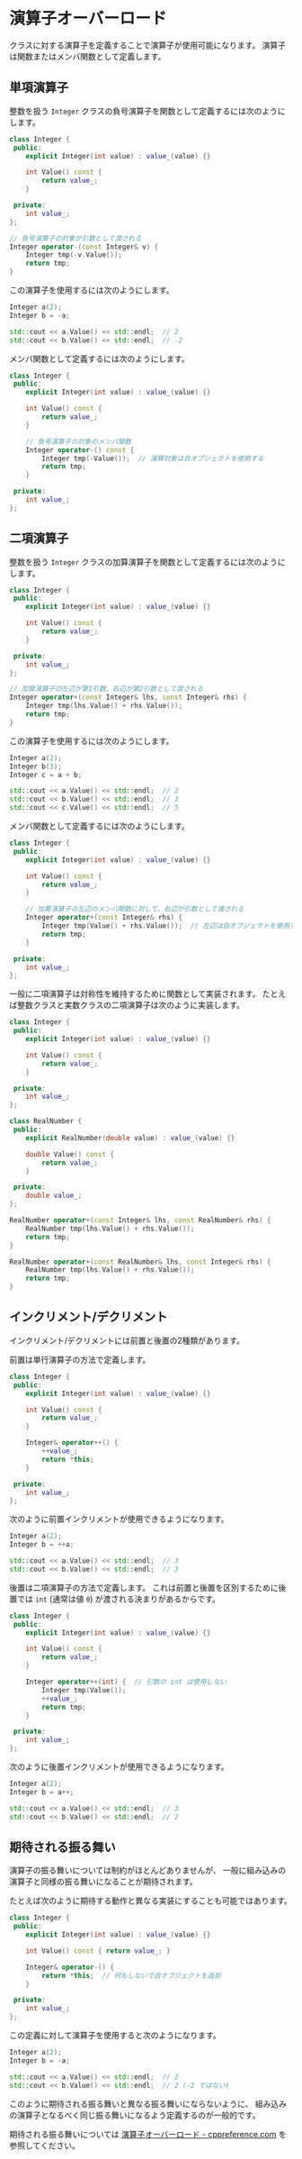 # 演算子オーバーロード

クラスに対する演算子を定義することで演算子が使用可能になります。
演算子は関数またはメンバ関数として定義します。

## 単項演算子

整数を扱う `Integer` クラスの負号演算子を関数として定義するには次のようにします。

```cpp hl_lines="13 14 15 16 17"
class Integer {
 public:
    explicit Integer(int value) : value_(value) {}

    int Value() const {
        return value_;
    }

 private:
    int value_;
};

// 負号演算子の対象が引数として渡される
Integer operator-(const Integer& v) {
    Integer tmp(-v.Value());
    return tmp;
}
```

この演算子を使用するには次のようにします。

```cpp hl_lines="2"
Integer a(2);
Integer b = -a;

std::cout << a.Value() << std::endl;  // 2
std::cout << b.Value() << std::endl;  // -2
```

メンバ関数として定義するには次のようにします。

```cpp hl_lines="9 10 11 12 13"
class Integer {
 public:
    explicit Integer(int value) : value_(value) {}

    int Value() const {
        return value_;
    }

    // 負号演算子の対象のメンバ関数
    Integer operator-() const {
        Integer tmp(-Value());  // 演算対象は自オブジェクトを使用する
        return tmp;
    }

 private:
    int value_;
};
```

## 二項演算子

整数を扱う `Integer` クラスの加算演算子を関数として定義するには次のようにします。

```cpp hl_lines="13 14 15 16 17"
class Integer {
 public:
    explicit Integer(int value) : value_(value) {}

    int Value() const {
        return value_;
    }

 private:
    int value_;
};

// 加算演算子の左辺が第1引数、右辺が第2引数として渡される
Integer operator+(const Integer& lhs, const Integer& rhs) {
    Integer tmp(lhs.Value() + rhs.Value());
    return tmp;
}
```

この演算子を使用するには次のようにします。

```cpp hl_lines="3"
Integer a(2);
Integer b(3);
Integer c = a + b;

std::cout << a.Value() << std::endl;  // 2
std::cout << b.Value() << std::endl;  // 3
std::cout << c.Value() << std::endl;  // 5
```

メンバ関数として定義するには次のようにします。

```cpp hl_lines="9 10 11 12 13"
class Integer {
 public:
    explicit Integer(int value) : value_(value) {}

    int Value() const {
        return value_;
    }

    // 加算演算子の左辺のメンバ関数に対して、右辺が引数として渡される
    Integer operator+(const Integer& rhs) {
        Integer tmp(Value() + rhs.Value());  // 左辺は自オブジェクトを使用する
        return tmp;
    }

 private:
    int value_;
};
```

一般に二項演算子は対称性を維持するために関数として実装されます。
たとえば整数クラスと実数クラスの二項演算子は次のように実装します。

```cpp hl_lines="25 26 27 28 30 31 32 33"
class Integer {
 public:
    explicit Integer(int value) : value_(value) {}

    int Value() const {
        return value_;
    }

 private:
    int value_;
};

class RealNumber {
 public:
    explicit RealNumber(double value) : value_(value) {}

    double Value() const {
        return value_;
    }

 private:
    double value_;
};

RealNumber operator+(const Integer& lhs, const RealNumber& rhs) {
    RealNumber tmp(lhs.Value() + rhs.Value());
    return tmp;
}

RealNumber operator+(const RealNumber& lhs, const Integer& rhs) {
    RealNumber tmp(lhs.Value() + rhs.Value());
    return tmp;
}
```

## インクリメント/デクリメント

インクリメント/デクリメントには前置と後置の2種類があります。

前置は単行演算子の方法で定義します。

```cpp hl_lines="9 10 11 12"
class Integer {
 public:
    explicit Integer(int value) : value_(value) {}

    int Value() const {
        return value_;
    }

    Integer& operator++() {
        ++value_;
        return *this;
    }

 private:
    int value_;
};
```

次のように前置インクリメントが使用できるようになります。

```cpp hl_lines="2"
Integer a(2);
Integer b = ++a;

std::cout << a.Value() << std::endl;  // 3
std::cout << b.Value() << std::endl;  // 3
```

後置は二項演算子の方法で定義します。
これは前置と後置を区別するために後置では `int` (通常は値 `0`) が渡される決まりがあるからです。

```cpp hl_lines="9 10 11 12 13"
class Integer {
 public:
    explicit Integer(int value) : value_(value) {}

    int Value() const {
        return value_;
    }

    Integer operator++(int) {  // 引数の int は使用しない
        Integer tmp(Value());
        ++value_;
        return tmp;
    }

 private:
    int value_;
};
```

次のように後置インクリメントが使用できるようになります。

```cpp hl_lines="2"
Integer a(2);
Integer b = a++;

std::cout << a.Value() << std::endl;  // 3
std::cout << b.Value() << std::endl;  // 2
```

## 期待される振る舞い

演算子の振る舞いについては制約がほとんどありませんが、
一般に組み込みの演算子と同様の振る舞いになることが期待されます。

たとえば次のように期待する動作と異なる実装にすることも可能ではあります。

```cpp
class Integer {
 public:
    explicit Integer(int value) : value_(value) {}

    int Value() const { return value_; }

    Integer& operator-() {
        return *this;  // 何もしないで自オブジェクトを返却
    }

 private:
    int value_;
};
```

この定義に対して演算子を使用すると次のようになります。

```cpp
Integer a(2);
Integer b = -a;

std::cout << a.Value() << std::endl;  // 2
std::cout << b.Value() << std::endl;  // 2 (-2 ではない)
```

このように期待される振る舞いと異なる振る舞いにならないように、
組み込みの演算子となるべく同じ振る舞いになるよう定義するのが一般的です。

期待される振る舞いについては
[演算子オーバーロード - cppreference.com][cppreference_operators] を参照してください。

[cppreference_operators]: https://ja.cppreference.com/w/cpp/language/operators
